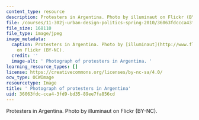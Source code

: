 ```yaml
---
content_type: resource
description: Protesters in Argentina. Photo by illuminaut on Flickr (BY-NC).
file: /courses/11-302j-urban-design-politics-spring-2010/36063fdccca43fd9bd3589ee7fa856cd_11-302js10.jpg
file_size: 168110
file_type: image/jpeg
image_metadata:
  caption: Protesters in Argentina. Photo by [illuminaut](http://www.flickr.com/photos/illuminaut/3385430304/)
    on Flickr (BY-NC).
  credit: ''
  image-alt: ' Photograph of protesters in Argentina. '
learning_resource_types: []
license: https://creativecommons.org/licenses/by-nc-sa/4.0/
ocw_type: OCWImage
resourcetype: Image
title: ' Photograph of protesters in Argentina'
uid: 36063fdc-cca4-3fd9-bd35-89ee7fa856cd
---
```

Protesters in Argentina. Photo by illuminaut on Flickr (BY-NC).